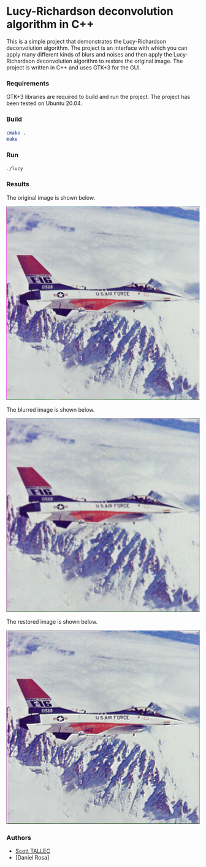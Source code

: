 # Lucy-Richardson deconvolution algorithm in C++

This is a simple project that demonstrates the Lucy-Richardson deconvolution algorithm. The project is an interface with
which you can apply many different kinds of blurs and noises and then apply the Lucy-Richardson deconvolution algorithm to
restore the original image. The project is written in C++ and uses GTK+3 for the GUI.

### Requirements

GTK+3 libraries are required to build and run the project. The project has been tested on Ubuntu 20.04.

### Build

```bash
cmake .
make
```

### Run

```bash
./lucy
```

### Results

The original image is shown below.

![Original Image](./resources/airplane.bmp)

The blurred image is shown below.

![Blurred Image](./examples/airplane_blurred.bmp)

The restored image is shown below.

![Restored Image](./examples/airplane_deblurred.bmp)

### Authors
- [Scott TALLEC](https://github.com/TALLEC-Scott)
- [Daniel Rosa]

